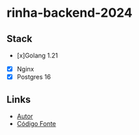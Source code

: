 # rinha-backend-2024

## Stack
- [x]Golang 1.21
- [x] Nginx
- [x] Postgres 16

## Links
- [Autor](https://github.com/italobbarros)
- [Código Fonte](https://github.com/italobbarros/rinha-backend-2024)
